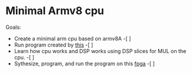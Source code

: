 # Minimal Armv8 cpu

Goals: 
- Create a minimal arm cpu based on armv8A -[ ]
- Run program created by [this](https://github.com/1957-001B/ArmAsm) -[ ]
- Learn how cpu works and DSP works using DSP slices for MUL on the cpu. -[ ]
- Sythesize, program, and run the program on this [fpga](https://digilent.com/shop/arty-a7-100t-artix-7-fpga-development-board/) -[ ]
